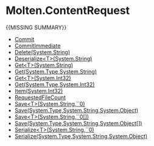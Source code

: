 ﻿  
# Molten.ContentRequest
{{MISSING SUMMARY}}
  
*  [Commit](docs/Molten.Engine/Molten/ContentRequest/Commit.md)  
*  [CommitImmediate](docs/Molten.Engine/Molten/ContentRequest/CommitImmediate.md)  
*  [Delete(System.String)](docs/Molten.Engine/Molten/ContentRequest/Delete.md)  
*  [Deserialize&lt;T&gt;(System.String)](docs/Molten.Engine/Molten/ContentRequest/Deserialize.md)  
*  [Get&lt;T&gt;(System.String)](docs/Molten.Engine/Molten/ContentRequest/Get.md)  
*  [Get(System.Type,System.String)](docs/Molten.Engine/Molten/ContentRequest/Get.md)  
*  [Get&lt;T&gt;(System.Int32)](docs/Molten.Engine/Molten/ContentRequest/Get.md)  
*  [Get(System.Type,System.Int32)](docs/Molten.Engine/Molten/ContentRequest/Get.md)  
*  [Item(System.Int32)](docs/Molten.Engine/Molten/ContentRequest/Item.md)  
*  [RequestedFileCount](docs/Molten.Engine/Molten/ContentRequest/RequestedFileCount.md)  
*  [Save&lt;T&gt;(System.String,``0)](docs/Molten.Engine/Molten/ContentRequest/Save.md)  
*  [Save(System.Type,System.String,System.Object)](docs/Molten.Engine/Molten/ContentRequest/Save.md)  
*  [Save&lt;T&gt;(System.String,``0[])](docs/Molten.Engine/Molten/ContentRequest/Save.md)  
*  [Save(System.Type,System.String,System.Object[])](docs/Molten.Engine/Molten/ContentRequest/Save.md)  
*  [Serialize&lt;T&gt;(System.String,``0)](docs/Molten.Engine/Molten/ContentRequest/Serialize.md)  
*  [Serialize(System.Type,System.String,System.Object)](docs/Molten.Engine/Molten/ContentRequest/Serialize.md)